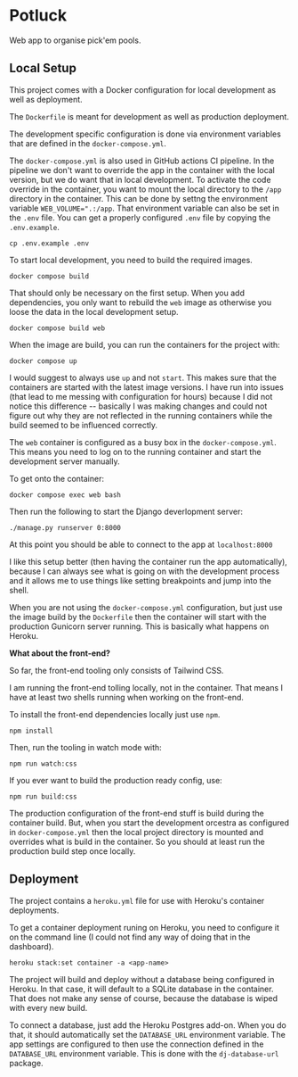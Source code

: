 # Potluck

Web app to organise pick'em pools.

## Local Setup

This project comes with a Docker configuration for local development as well as deployment.

The `Dockerfile` is meant for development as well as production deployment.

The development specific configuration is done via environment variables that are defined in the `docker-compose.yml`.

The `docker-compose.yml` is also used in GitHub actions CI pipeline.
In the pipeline we don't want to override the app in the container with the local version, but we do want that in local development.
To activate the code override in the container, you want to mount the local directory to the `/app` directory in the container.
This can be done by settng the environment variable `WEB_VOLUME=".:/app`.
That environment variable can also be set in the `.env` file.
You can get a properly configured `.env` file by copying the `.env.example`.

```console
cp .env.example .env
```

To start local development, you need to build the required images.

```console
docker compose build
```

That should only be necessary on the first setup.
When you add dependencies, you only want to rebuild the `web` image as otherwise you loose the data in the local development setup.

```console
docker compose build web
```

When the image are build, you can run the containers for the project with:

```console
docker compose up
```

I would suggest to always use `up` and not `start`.
This makes sure that the containers are started with the latest image versions.
I have run into issues (that lead to me messing with configuration for hours) because I did not notice this difference -- basically I was making changes and could not figure out why they are not reflected in the running containers while the build seemed to be influenced correctly.

The `web` container is configured as a busy box in the `docker-compose.yml`.
This means you need to log on to the running container and start the development server manually.

To get onto the container:

```console
docker compose exec web bash
```

Then run the following to start the Django deverlopment server:

```console
./manage.py runserver 0:8000
```

At this point you should be able to connect to the app at `localhost:8000`

I like this setup better (then having the container run the app automatically), because I can always see what is going on with the development process and it allows me to use things like setting breakpoints and jump into the shell.

When you are not using the `docker-compose.yml` configuration, but just use the image build by the `Dockerfile` then the container will start with the production Gunicorn server running.
This is basically what happens on Heroku.


**What about the front-end?**

So far, the front-end tooling only consists of Tailwind CSS.

I am running the front-end tolling locally, not in the container.
That means I have at least two shells running when working on the front-end.

To install the front-end dependencies locally just use `npm`.

```console
npm install
```

Then, run the tooling in watch mode with:

```console
npm run watch:css
```

If you ever want to build the production ready config, use:

```console
npm run build:css
```

The production configuration of the front-end stuff is build during the container build.
But, when you start the development orcestra as configured in `docker-compose.yml` then the local project directory is mounted and overrides what is build in the container.
So you should at least run the production build step once locally.

## Deployment

The project contains a `heroku.yml` file for use with Heroku's container deployments.

To get a container deployment runing on Heroku, you need to configure it on the command line (I could not find any way of doing that in the dashboard).

```console
heroku stack:set container -a <app-name>
```

The project will build and deploy without a database being configured in Heroku.
In that case, it will default to a SQLite database in the container.
That does not make any sense of course, because the database is wiped with every new build.

To connect a database, just add the Heroku Postgres add-on.
When you do that, it should automatically set the `DATABASE_URL` environment variable.
The app settings are configured to then use the connection defined in the `DATABASE_URL` environment variable.
This is done with the `dj-database-url` package.
